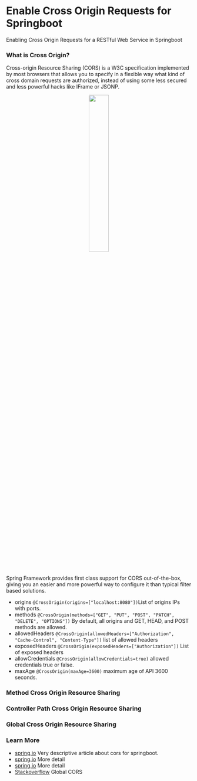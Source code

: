 

# Enable Cross Origin Requests for Springboot
Enabling Cross Origin Requests for a RESTful Web Service in Springboot

### What is Cross Origin?
Cross-origin Resource Sharing (CORS) is a W3C specification implemented by most browsers that allows you to specify in a flexible way what kind of cross domain requests are authorized, instead of using some less secured and less powerful hacks like IFrame or JSONP.


<p align="center" width="100%">
    <img width="33%" src="https://user-images.githubusercontent.com/9518132/177003644-182eab35-c743-48ad-bcad-e438696338d4.png">
</p>

Spring Framework provides first class support for CORS out-of-the-box, giving you an easier and more powerful way to configure it than typical filter based solutions.

* origins `@CrossOrigin(origins=["localhost:8080"])`List of origins IPs with ports.
* methods `@CrossOrigin(methods=["GET", "PUT", "POST", "PATCH", "DELETE", "OPTIONS"])` By default, all origins and GET, HEAD, and POST methods are allowed.
* allowedHeaders `@CrossOrigin(allowedHeaders=["Authorization", "Cache-Control", "Content-Type"])` list of allowed headers
* exposedHeaders `@CrossOrigin(exposedHeaders=["Authorization"])` List of exposed headers
* allowCredentials `@CrossOrigin(allowCredentials=true)` allowed credentials true or false.
* maxAge `@CrossOrigin(maxAge=3600)` maximum age of API 3600 seconds.


### Method Cross Origin Resource Sharing

### Controller Path Cross Origin Resource Sharing

### Global Cross Origin Resource Sharing

### Learn More
* [spring.io](https://spring.io/guides/gs/rest-service-cors/) Very descriptive article about cors for springboot.
* [spring.io](https://spring.io/blog/2015/06/08/cors-support-in-spring-framework) More detail
* [spring.io](https://spring.io/blog/2015/06/08/cors-support-in-spring-framework) More detail
* [Stackoverflow](https://stackoverflow.com/questions/36968963/how-to-configure-cors-in-a-spring-boot-spring-security-application) Global CORS
